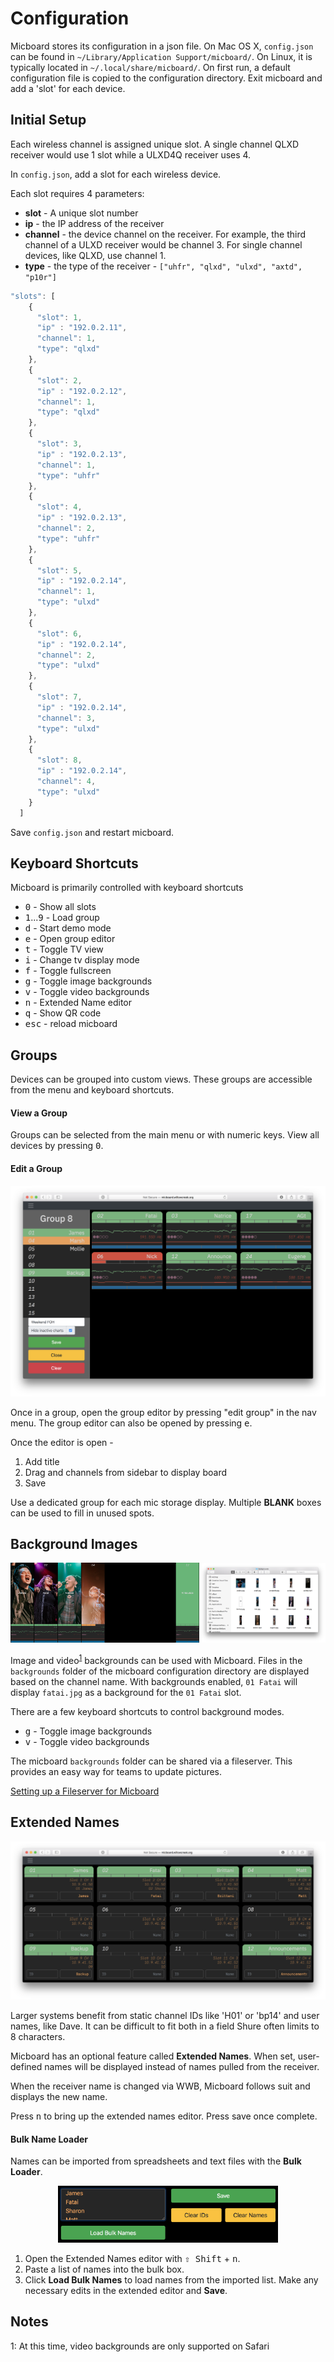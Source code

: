 # Configuration
Micboard stores its configuration in a json file.  On Mac OS X, `config.json` can be found in `~/Library/Application Support/micboard/`.  On Linux, it is typically located in `~/.local/share/micboard/`.  On first run, a default configuration file is copied to the configuration directory.  Exit micboard and add a 'slot' for each device.


## Initial Setup
Each wireless channel is assigned unique slot. A single channel QLXD receiver would use 1 slot while a ULXD4Q receiver uses 4.

In `config.json`, add a slot for each wireless device.

Each slot requires 4 parameters:
* **slot** - A unique slot number
* **ip** - the IP address of the receiver
* **channel** - the device channel on the receiver.  For example, the third channel of a ULXD receiver would be channel 3.  For single channel devices, like QLXD, use channel 1.
* **type** - the type of the receiver - `["uhfr", "qlxd", "ulxd", "axtd", "p10r"]`


```javascript
"slots": [
    {
      "slot": 1,
      "ip" : "192.0.2.11",
      "channel": 1,
      "type": "qlxd"
    },
    {
      "slot": 2,
      "ip" : "192.0.2.12",
      "channel": 1,
      "type": "qlxd"
    },
    {
      "slot": 3,
      "ip" : "192.0.2.13",
      "channel": 1,
      "type": "uhfr"
    },
    {
      "slot": 4,
      "ip" : "192.0.2.13",
      "channel": 2,
      "type": "uhfr"
    },
    {
      "slot": 5,
      "ip" : "192.0.2.14",
      "channel": 1,
      "type": "ulxd"
    },
    {
      "slot": 6,
      "ip" : "192.0.2.14",
      "channel": 2,
      "type": "ulxd"
    },
    {
      "slot": 7,
      "ip" : "192.0.2.14",
      "channel": 3,
      "type": "ulxd"
    },
    {
      "slot": 8,
      "ip" : "192.0.2.14",
      "channel": 4,
      "type": "ulxd"
    }
  ]
```

Save `config.json` and restart micboard.

## Keyboard Shortcuts
Micboard is primarily controlled with keyboard shortcuts

* <kbd>0</kbd> - Show all slots
* <kbd>1</kbd>...<kbd>9</kbd> - Load group
* <kbd>d</kbd> - Start demo mode
* <kbd>e</kbd> - Open group editor
* <kbd>t</kbd> - Toggle TV view
* <kbd>i</kbd> - Change tv display mode
* <kbd>f</kbd> - Toggle fullscreen
* <kbd>g</kbd> - Toggle image backgrounds
* <kbd>v</kbd> - Toggle video backgrounds
* <kbd>n</kbd> - Extended Name editor
* <kbd>q</kbd> - Show QR code
* <kbd>esc</kbd> - reload micboard

## Groups
Devices can be grouped into custom views. These groups are accessible from the menu and keyboard shortcuts.  

#### View a Group
Groups can be selected from the main menu or with numeric keys.  View all devices by pressing <kbd>0</kbd>.

#### Edit a Group

<p align="center">
  <img src="img/editor.png">
</p>
Once in a group, open the group editor by pressing "edit group" in the nav menu.  The group editor can also be opened by pressing <kbd>e</kbd>.

Once the editor is open -
1. Add title
2. Drag and channels from sidebar to display board
3. Save

Use a dedicated group for each mic storage display.  Multiple **BLANK** boxes can be used to fill in unused spots.

## Background Images
<p align="center">
  <img width="60%" src="img/tv_imagebg.png"><img width="40%" src="img/smb_folder.png">
</p>

Image and video<sup>[1](#mp4)</sup> backgrounds can be used with Micboard. Files in the `backgrounds` folder of the micboard configuration directory are displayed based on the channel name. With backgrounds enabled, `01 Fatai` will display `fatai.jpg` as a background for the `01 Fatai` slot.



There are a few keyboard shortcuts to control background modes.
* <kbd>g</kbd> - Toggle image backgrounds
* <kbd>v</kbd> - Toggle video backgrounds


The micboard `backgrounds` folder can be shared via a fileserver.  This provides an easy way for teams to update pictures.

[Setting up a Fileserver for Micboard](fileshare.md)

## Extended Names
<p align="center">
  <img src="img/extended.png">
</p>

Larger systems benefit from static channel IDs like 'H01' or 'bp14' and user names, like Dave.  It can be difficult to fit both in a field Shure often limits to 8 characters.

Micboard has an optional feature called **Extended Names**.  When set, user-defined names will be displayed instead of names pulled from the receiver.

When the receiver name is changed via WWB, Micboard follows suit and displays the new name.

Press <kbd>n</kbd> to bring up the extended names editor.  Press save once complete.

#### Bulk Name Loader
Names can be imported from spreadsheets and text files with the **Bulk Loader**.
<p align="center">
  <img width="70%" src="img/bulkbox.png">
</p>

1. Open the Extended Names editor with <kbd>⇧ Shift</kbd> + <kbd>n</kbd>.
2. Paste a list of names into the bulk box.
3. Click **Load Bulk Names** to load names from the imported list.  Make any necessary edits in the extended editor and **Save**.

## Notes
<a name="mp4">1</a>: At this time, video backgrounds are only supported on Safari
